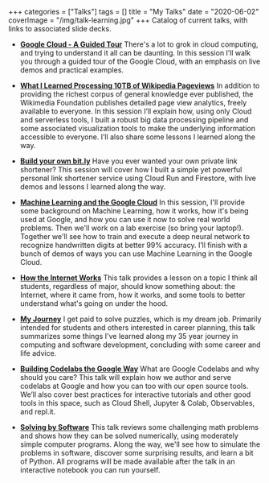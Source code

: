 +++
categories = ["Talks"]
tags = []
title = "My Talks"
date = "2020-06-02"
coverImage = "/img/talk-learning.jpg"
+++
Catalog of current talks, with links to associated slide decks.
<!--more-->
* <a href="https://mco.fyi/tour" target="_blank">**Google Cloud - A Guided Tour**</a>
There's a lot to grok in cloud computing, and trying to understand it all can be daunting. In this session I’ll walk you through a guided tour of the Google Cloud, with an emphasis on live demos and practical examples.

* <a href="https://mco.fyi/wiki" target="_blank">**What I Learned Processing 10TB of Wikipedia Pageviews**</a>
In addition to providing the richest corpus of general knowledge ever published, the Wikimedia Foundation publishes detailed page view analytics, freely available to everyone. In this session I’ll explain how, using only Cloud and serverless tools, I built a robust big data processing pipeline and some associated visualization tools to make the underlying information accessible to everyone. I’ll also share some lessons I learned along the way.

* <a href="https://mco.fyi/links" target="_blank">**Build your own bit.ly**</a>
Have you ever wanted your own private link shortener? This session will cover how I built a simple yet powerful personal link shortener service using Cloud Run and Firestore, with live demos and lessons I learned along the way.

* <a href="https://mco.fyi/mltalk" target="_blank">**Machine Learning and the Google Cloud**</a>
In this session, I'll provide some background on Machine Learning, how it works, how it's being used at Google, and how you can use it now to solve real world problems. Then we'll work on a lab exercise (so bring your laptop!). Together we'll see how to train and execute a deep neural network to recognize handwritten digits at better 99% accuracy. I’ll finish with a bunch of demos of ways you can use Machine Learning in the Google Cloud.

* <a href="https://mco.fyi/internet" target="_blank">**How the Internet Works**</a>
This talk provides a lesson on a topic I think all students, regardless of major,
should know something about: the Internet, where it came from, how it works, and
some tools to better understand what's going on under the hood.

* <a href="https://mco.fyi/journey" target="_blank">**My Journey**</a>
I get paid to solve puzzles, which is my dream job. Primarily intended for students and others interested in career planning, this talk summarizes some things I've learned along my 35 year journey in computing and software development, concluding with some career and life advice.

* <a href="https://mco.fyi/codelabs" target="_blank">**Building Codelabs the Google Way**</a>
What are Google Codelabs and why should you care? This talk will explain how we author and serve codelabs at Google and how you can too with our open source tools. We’ll also cover best practices for interactive tutorials and other good tools in this space, such as Cloud Shell, Jupyter & Colab, Observables, and repl.it.

* <a href="https://mco.fyi/solving" target="_blank">**Solving by Software**</a>
This talk reviews some challenging math problems and shows how they can be solved numerically, using moderately simple computer programs. Along the way, we'll see how to simulate the problems in software, discover some surprising results, and learn a bit of Python. All programs will be made available after the talk in an interactive notebook you can run yourself.
